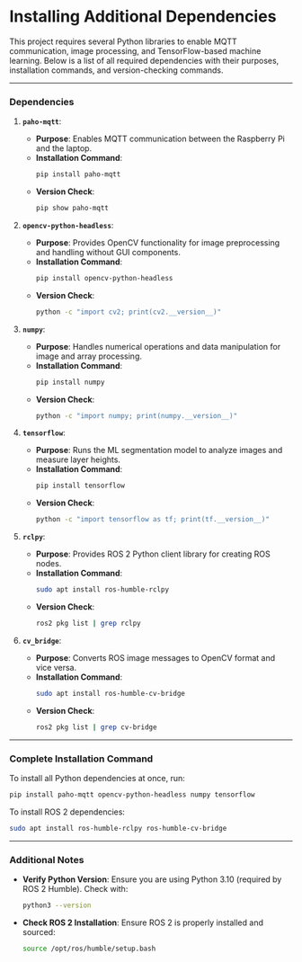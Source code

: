 # Installing Additional Dependencies

This project requires several Python libraries to enable MQTT communication, image processing, and TensorFlow-based machine learning. Below is a list of all required dependencies with their purposes, installation commands, and version-checking commands.

---

### **Dependencies**

1. **`paho-mqtt`**:
   - **Purpose**: Enables MQTT communication between the Raspberry Pi and the laptop.
   - **Installation Command**:
     ```bash
     pip install paho-mqtt
     ```
   - **Version Check**:
     ```bash
     pip show paho-mqtt
     ```

2. **`opencv-python-headless`**:
   - **Purpose**: Provides OpenCV functionality for image preprocessing and handling without GUI components.
   - **Installation Command**:
     ```bash
     pip install opencv-python-headless
     ```
   - **Version Check**:
     ```bash
     python -c "import cv2; print(cv2.__version__)"
     ```

3. **`numpy`**:
   - **Purpose**: Handles numerical operations and data manipulation for image and array processing.
   - **Installation Command**:
     ```bash
     pip install numpy
     ```
   - **Version Check**:
     ```bash
     python -c "import numpy; print(numpy.__version__)"
     ```

4. **`tensorflow`**:
   - **Purpose**: Runs the ML segmentation model to analyze images and measure layer heights.
   - **Installation Command**:
     ```bash
     pip install tensorflow
     ```
   - **Version Check**:
     ```bash
     python -c "import tensorflow as tf; print(tf.__version__)"
     ```

5. **`rclpy`**:
   - **Purpose**: Provides ROS 2 Python client library for creating ROS nodes.
   - **Installation Command**:
     ```bash
     sudo apt install ros-humble-rclpy
     ```
   - **Version Check**:
     ```bash
     ros2 pkg list | grep rclpy
     ```

6. **`cv_bridge`**:
   - **Purpose**: Converts ROS image messages to OpenCV format and vice versa.
   - **Installation Command**:
     ```bash
     sudo apt install ros-humble-cv-bridge
     ```
   - **Version Check**:
     ```bash
     ros2 pkg list | grep cv-bridge
     ```

---

### **Complete Installation Command**
To install all Python dependencies at once, run:
```bash
pip install paho-mqtt opencv-python-headless numpy tensorflow
```

To install ROS 2 dependencies:
```bash
sudo apt install ros-humble-rclpy ros-humble-cv-bridge
```

---

### **Additional Notes**
- **Verify Python Version**: Ensure you are using Python 3.10 (required by ROS 2 Humble). Check with:
  ```bash
  python3 --version
  ```
- **Check ROS 2 Installation**: Ensure ROS 2 is properly installed and sourced:
  ```bash
  source /opt/ros/humble/setup.bash
  ```
